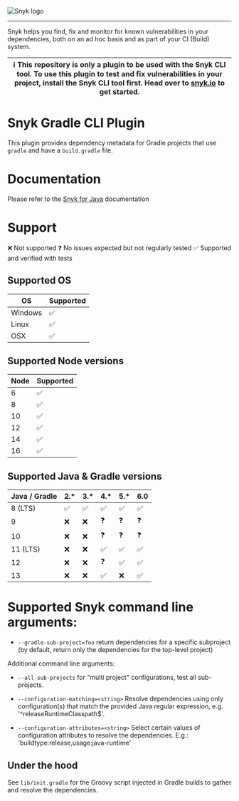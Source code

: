 ![Snyk logo](https://snyk.io/style/asset/logo/snyk-print.svg)

---

Snyk helps you find, fix and monitor for known vulnerabilities in your dependencies, both on an ad hoc basis and as part of your CI (Build) system.

| :information_source: This repository is only a plugin to be used with the Snyk CLI tool. To use this plugin to test and fix vulnerabilities in your project, install the Snyk CLI tool first. Head over to [snyk.io](https://github.com/snyk/snyk) to get started. |
| ------------------------------------------------------------------------------------------------------------------------------------------------------------------------------------------------------------------------------------------------------------------ |

# Snyk Gradle CLI Plugin

This plugin provides dependency metadata for Gradle projects that use `gradle` and have a `build.gradle` file.

# Documentation

Please refer to the [Snyk for Java](https://support.snyk.io/hc/en-us/articles/360003817357-Snyk-for-Java) documentation

# Support

❌ Not supported
❓ No issues expected but not regularly tested
✅ Supported and verified with tests

## Supported OS

| OS      | Supported |
| ------- | --------- |
| Windows | ✅        |
| Linux   | ✅        |
| OSX     | ️✅       |

## Supported Node versions

| Node | Supported |
| ---- | --------- |
| 6    | ✅        |
| 8    | ✅        |
| 10   | ✅        |
| 12   | ✅        |
| 14   | ✅        |
| 16   | ✅        |

## Supported Java & Gradle versions

| Java / Gradle | 2.\* | 3.\* | 4.\* | 5.\* | 6.0 |
| ------------- | ---- | ---- | ---- | ---- | --- |
| 8 (LTS)       | ✅   | ✅   | ✅   | ✅   | ✅  |
| 9             | ❌   | ❌   | ❓   | ❓   | ❓  |
| 10            | ❌   | ❌   | ❓   | ❓   | ❓  |
| 11 (LTS)      | ❌   | ❌   | ✅   | ✅   | ✅  |
| 12            | ❌   | ❌   | ❓   | ✅   | ️✅ |
| 13            | ❌   | ❌   | ✅   | ❌   | ✅  |

# Supported Snyk command line arguments:

- `--gradle-sub-project=foo` return dependencies for a specific subproject (by default, return only the
  dependencies for the top-level project)

Additional command line arguments:

- `--all-sub-projects` for "multi project" configurations, test all sub-projects.

- `--configuration-matching=<string>` Resolve dependencies using only configuration(s) that match the provided Java regular expression, e.g. '^releaseRuntimeClasspath$'.

- `--configuration-attributes=<string>` Select certain values of configuration attributes to resolve the dependencies. E.g.: 'buildtype:release,usage:java-runtime'

## Under the hood

See `lib/init.gradle` for the Groovy script injected in Gradle builds to gather and resolve the dependencies.
